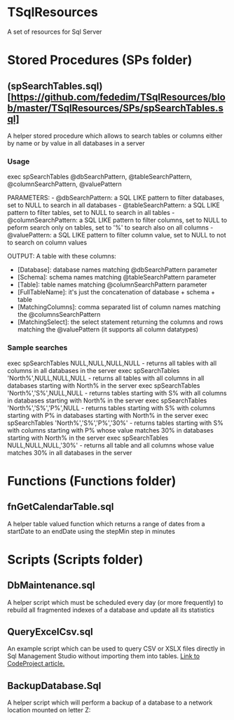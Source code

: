 # TSqlResources
A set of resources for Sql Server


# Stored Procedures (SPs folder)

## (spSearchTables.sql)[https://github.com/fededim/TSqlResources/blob/master/TSqlResources/SPs/spSearchTables.sql]

A helper stored procedure which allows to search tables or columns either by name or by value in all databases in a server

### Usage

exec spSearchTables @dbSearchPattern, @tableSearchPattern, @columnSearchPattern, @valuePattern

PARAMETERS:
	- @dbSearchPattern: a SQL LIKE pattern to filter databases, set to NULL to search in all databases
	- @tableSearchPattern: a SQL LIKE pattern to filter tables, set to  NULL to search in all tables
	- @columnSearchPattern: a SQL LIKE pattern to filter columns, set to NULL to peform search only on tables, set to '%' to search also on all columns
	- @valuePattern: a SQL LIKE pattern to filter column value, set to NULL to not to search on column values
 
OUTPUT:
A table with these columns:
  - [Database]: database names matching @dbSearchPattern parameter
  - [Schema]: schema names matching @tableSearchPattern parameter
  - [Table]: table names  matching @columnSearchPattern parameter
  - [FullTableName]: it's just the concatenation of database + schema + table
  - [MatchingColumns]: comma separated list of column names matching the @columnsSearchPattern
  - [MatchingSelect]: the select statement returning the columns and rows matching the @valuePattern (it supports all column datatypes)

### Sample searches

exec spSearchTables NULL,NULL,NULL,NULL - returns all tables with all columns in all databases in the server
exec spSearchTables 'North%',NULL,NULL,NULL - returns all tables with all columns in all databases starting with North% in the server
exec spSearchTables 'North%','S%',NULL,NULL - returns tables starting with S% with all columns in databases starting with North% in the server
exec spSearchTables 'North%','S%','P%',NULL - returns tables starting with S% with columns starting with P% in databases starting with North% in the server 
exec spSearchTables 'North%','S%','P%','30%' - returns tables starting with S% with columns starting with P% whose value matches 30% in databases starting with North% in the server
exec spSearchTables NULL,NULL,NULL,'30%' - returns all table and all columns whose value matches 30% in all databases in the server

# Functions (Functions folder)

## fnGetCalendarTable.sql

A helper table valued function which returns a range of dates from a startDate to an endDate using the stepMin step in minutes

# Scripts (Scripts folder)

## DbMaintenance.sql
A helper script which must be scheduled every day (or more frequently) to rebuild all fragmented indexes of a database and update all its statistics

## QueryExcelCsv.sql
An example script which can be used to query CSV or XSLX files directly in Sql Management Studio without importing them into tables. [Link to CodeProject article.](https://www.codeproject.com/Tips/5370433/Query-Excel-or-CSV-files-with-T-SQL)

## BackupDatabase.Sql
A helper script which will perform a backup of a database to a network location mounted on letter Z:
